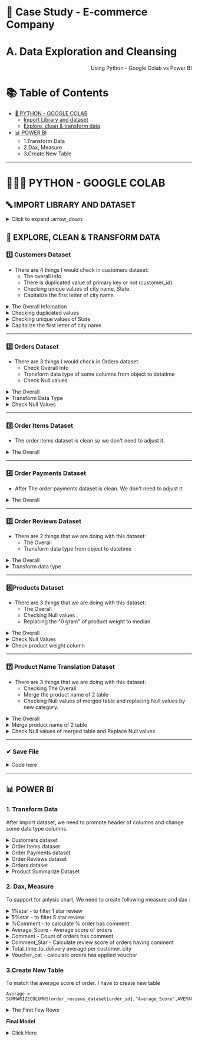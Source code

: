 # 🛒 Case Study - E-commerce Company
# A. Data Exploration and Cleansing

<p align="right"> Using Python - Google Colab vs Power BI </p>


# :books: Table of Contents <!-- omit in toc -->

- [🔢 PYTHON - GOOGLE COLAB](#-python---google-colab)
  - [Import Library and dataset](#-import-library-and-dataset)
  - [Explore, clean & transform data](#-import-library-and-dataset)
- [📊 POWER BI](#-power-bi)
  - 1.Transform Data
  - 2.Dax, Measure
  - 3.Create New Table

---

# 👩🏼‍💻 PYTHON - GOOGLE COLAB

## 🔤 IMPORT LIBRARY AND DATASET ##

<details><summary> Click to expand :arrow_down: </summary>
  
```python

import pandas as pd 
import numpy as np 
import matplotlib as plt
import seaborn as sns
from matplotlib import dates
import datetime
print('Completed import lib')
```

```python
from google.colab import drive
drive.mount('/content/drive')
```


```python

#Upload dataset
customers = pd.read_csv('/content/drive/MyDrive/Final/De 1/dataset/customers_dataset.csv')
order_items = pd.read_csv('/content/drive/MyDrive/Final/De 1/dataset/order_items_dataset.csv')
order_payments = pd.read_csv('/content/drive/MyDrive/Final/De 1/dataset/order_payments_dataset.csv')
order_reviews = pd.read_csv('/content/drive/MyDrive/Final/De 1/dataset/order_reviews_dataset.csv')
orders = pd.read_csv('/content/drive/MyDrive/Final/De 1/dataset/orders_dataset.csv')
product_name_translation = pd.read_csv('/content/drive/MyDrive/Final/De 1/dataset/product_category_name_translation.csv')
products = pd.read_csv('/content/drive/MyDrive/Final/De 1/dataset/products_dataset.csv')

```
  
</details>

## 🔎 EXPLORE, CLEAN & TRANSFORM DATA

### 1️⃣ Customers Dataset

- There are 4 things I would check in customers dataset:
  - The overall info 
  - There is duplicated value of primary key or not (customer_id)
  - Checking unique values of city name, State.
  - Capitalize the first letter of city name.

<details><summary> The  Overall Infomation </summary>
  
```python
customer.head() 
```
![image](https://user-images.githubusercontent.com/101379141/202383092-4502607a-157e-4982-b843-d386308398e4.png)

```python
customers.info()
```
![image](https://user-images.githubusercontent.com/101379141/202383205-458cecd8-c962-4ca1-9d38-6b04d45a7fb6.png)

 </details>
 
 <details><summary> Checking duplicated values </summary>
  
```python
#Checking the duplicated values of primary key column (customer_id), because number of customer_id is same with total data entries (99441), so we can conclude that there is not duplicated values

customers.nunique()   
```  
![image](https://user-images.githubusercontent.com/101379141/202384243-a902b51d-6423-41ea-9028-c40731efdddc.png)
  
 </details>

 <details><summary> Checking unique values of State </summary>

 ```python
#Checking State typing 
customers['customer_state'].unique() 
 ```
![image](https://user-images.githubusercontent.com/101379141/202384543-036fe5fb-9a9b-48fb-abfb-ca6837b96d6e.png)

 </details>
 
  <details><summary>  Capitalize the first letter of city name  </summary>

 ``` python
#Capitalize the first letter of city name
customers['customer_city'] = customers['customer_city'].str.title()
 
```
```python
customers.head()
```
![image](https://user-images.githubusercontent.com/101379141/202384920-d67e7d24-75b0-47d2-b35e-28254473878b.png)

 </details>

---
### 2️⃣ Orders Dataset

- There are 3 things I would check in Orders dataset:
  - Check Overall Info
  - Transform data type of some columns from object to datatime
  - Check Null values

<details><summary> The  Overall  </summary>
  
```python
orders.head() 
```
![image](https://user-images.githubusercontent.com/101379141/202590328-96673499-1c64-4a7b-a446-84457184fddc.png)

```python
orders.info()
```
![image](https://user-images.githubusercontent.com/101379141/202590347-7419779c-917a-47c9-81c3-bc94df5c63e6.png)
  
 </details>

<details><summary> Transform Data Type  </summary>
  
```python
#Transforming the data type from object to datetime 
orders['order_purchase_timestamp'] = pd.to_datetime(orders['order_purchase_timestamp'], format = '%Y-%m-%d %H:%M:%S')
orders['order_approved_at'] = pd.to_datetime(orders['order_approved_at'], format = '%Y-%m-%d %H:%M:%S')
orders['order_delivered_carrier_date'] = pd.to_datetime(orders['order_delivered_carrier_date'], format = '%Y-%m-%d %H:%M:%S')
orders['order_delivered_customer_date'] = pd.to_datetime(orders['order_delivered_customer_date'], format = '%Y-%m-%d %H:%M:%S')
orders['order_estimated_delivery_date'] = pd.to_datetime(orders['order_estimated_delivery_date'], format = '%Y-%m-%d %H:%M:%S')

orders.info()
```
![image](https://user-images.githubusercontent.com/101379141/202590474-5722e629-b482-4c4e-8065-f1e7b2b266f6.png)
  
</details>

<details><summary> Check Null Values </summary>

```python
#Check Null Values
orders.isnull().sum()
```

```python
#Check Percent of Null values. 
# Because the null values does not accounts much of total dataset ( about 3% is max), we can ignore or drop it
# However, The null values of these columns were also mean that the orders were not delivered to customer or carrier. So We can not drop them. 
orders.isnull().mean() * 100

```
![image](https://user-images.githubusercontent.com/101379141/202590671-f64db3e4-4fa4-49d6-9c68-908cea61fee4.png)

</details>

---
### 3️⃣ Order Items Dataset

- The order items dataset is clean so we don't need to adjust it.

<details><summary> The  Overall  </summary>

 ```python
 order_items.head() 
 ```
 ![image](https://user-images.githubusercontent.com/101379141/202591464-b8cd4a4a-91f9-401c-9c75-e2c33a6235e3.png)

 ```python
 order_items.describe() 
 ```
 ![image](https://user-images.githubusercontent.com/101379141/202591488-d3e2293e-cd45-4865-ac51-c0e7d548658d.png)

 ```python
 order_items.info() 
 ```
 
 ![image](https://user-images.githubusercontent.com/101379141/202591523-23610480-51e9-401c-9ca9-3b462101b617.png)
 
  
</details>
 
---
### 4️⃣ Order Payments Dataset

- After The order payments dataset is clean. We don't need to adjust it.

<details><summary> The  Overall  </summary>

 ```python
 order_payments.head() 
 ```
![image](https://user-images.githubusercontent.com/101379141/202591939-ccd8d81a-2a52-4cab-affc-efded8b4b934.png)

```python
order_payments.info() 
```
![image](https://user-images.githubusercontent.com/101379141/202591974-428d8f50-9fd3-4ce2-b206-8dbbd40c60e1.png)

  
```python
order_payments['payment_type'].unique() 
```
![image](https://user-images.githubusercontent.com/101379141/202591995-81284279-97c3-49a2-a953-f3b0b3bab9cb.png)
  
</details>

---
### 5️⃣ Order Reviews Dataset

- There are 2 things that we are doing with this dataset:
  - The Overall
  - Transform data type from object to datetime 

<details><summary> The  Overall  </summary>

 ```python
 order_reviews.head() 
 ```
![image](https://user-images.githubusercontent.com/101379141/202593250-30d0b6e6-fd98-4413-98ac-93772b75b8d7.png)
  
```python
order_reviews.info() 
```
![image](https://user-images.githubusercontent.com/101379141/202593274-eb0ce20e-5c1e-4b96-8936-ed3a2d43536a.png)
  
```python
order_reviews['review_score'].value_counts()
```
![image](https://user-images.githubusercontent.com/101379141/202593298-38b5ceb6-5e8d-4695-93c6-8d624c479258.png)
 
</details>

<details><summary> Transform data type  </summary>

```python
 order_reviews['review_creation_date'] = pd.to_datetime(order_reviews['review_creation_date'])
order_reviews['review_answer_timestamp'] = pd.to_datetime(order_reviews['review_answer_timestamp'])

order_reviews['review_creation_date'] = order_reviews.review_creation_date.dt.strftime('%m/%d/%Y')
order_reviews['review_answer_timestamp'] = order_reviews.review_answer_timestamp.dt.strftime('%m/%d/%Y')
order_reviews.head(5)
 ```
  
![image](https://user-images.githubusercontent.com/101379141/202593442-736774bf-875a-4ff0-a273-bb31b2958a31.png)
 
</details>

---  
###  6️⃣Products Dataset
  
- There are 3 things that we are doing with this dataset:
  - The Overall
  - Checking Null values .
  - Replacing the "0 gram" of product weight to median

<details><summary> The  Overall  </summary>
  
 ```python
 products.head() 
 ```
![image](https://user-images.githubusercontent.com/101379141/202595562-89179cb5-d1b8-4503-ac9b-908cc286c44a.png)
  
```python
products.info() 
```
![image](https://user-images.githubusercontent.com/101379141/202595592-4a82a95a-9136-48ed-bba7-2fa4bc89777c.png)

  
```python
products.describe()
``` 
![image](https://user-images.githubusercontent.com/101379141/202595632-653f740c-1449-4279-a542-d9d506b269bf.png)

```python
# Min of product_weight_g = 0 , so we check this column to make sure there is nothing anomaly
products[products['product_weight_g']== 0]  
```
  
 ![image](https://user-images.githubusercontent.com/101379141/202595685-8a7e6a1c-c51d-4c21-a6b4-779cce86637b.png)

</details>

<details><summary> Check Null Values </summary>

```python
  #Check Null Values
  products.isnull().sum()
  ```
  ![image](https://user-images.githubusercontent.com/101379141/202596089-660af9b9-c2b1-4f9b-b894-945d6c388aba.png)


```python  
#Check Null values of category name column
products[products['product_category_name'].isnull() == True]
```
![image](https://user-images.githubusercontent.com/101379141/202596188-5f0c384f-8126-4b1e-b4b6-fc80c8d0841b.png)

```python
#Check Null values of weight column
products[products['product_weight_g'].isnull() == True]
```
  
![image](https://user-images.githubusercontent.com/101379141/202596235-c4e5dffb-90cf-4c80-97a0-3d14e83ba554.png)  

 ```python
  #Drop all 610 Null value rows , because they are not significant ( 610  rows compare to 32951 total entries )
  products = products.dropna()  
  products.isnull().sum()  
 ```
 ![image](https://user-images.githubusercontent.com/101379141/202596277-466fbd1b-d48b-4621-87a7-de256a357f78.png)
                                                                                       
</details>  

<details><summary> Check product weight column </summary>

  ```python
  #Check product_weight_g distribution
  sns.distplot(products['product_weight_g'])
  ```
  ![image](https://user-images.githubusercontent.com/101379141/202597280-5893fdcf-addb-40af-8b80-13b6561c8070.png)
  
  ```python
  #Replace "0" values of weight to "median"
  products['product_weight_g']= products['product_weight_g'].replace(0, products['product_weight_g'].median())  
  ```
  
  ```python
  products.describe()
  ```
  ![image](https://user-images.githubusercontent.com/101379141/202597233-2e49fc07-7420-4dad-98a2-39934266b62a.png)
  
</details>  

---  
### 7️⃣ Product Name Translation Dataset
  
- There are 3 things that we are doing with this dataset:
  - Checking The Overall  
  - Merge the product name of 2 table  
  - Checking Null values of merged table and replacing Null values by new category. 

<details><summary> The Overall </summary>

```python
product_name_translation.head()
```
![image](https://user-images.githubusercontent.com/101379141/202599864-11041880-bf87-475b-b51e-2fb433797183.png)

```python
product_name_translation.info()
```
  
![image](https://user-images.githubusercontent.com/101379141/202599948-948b1539-f4af-48cd-b166-b622589b4209.png)
  
</details>  

<details><summary> Merge product name of 2 table </summary>

```python
#Compare the product name of 2 table 
print(product_name_translation['product_category_name'].nunique())
print(products['product_category_name'].nunique()) 
```
![image](https://user-images.githubusercontent.com/101379141/202600071-0df0c1bc-816a-48df-8eef-aa62d1f147b6.png)

```python
product_summarize = products.merge(product_name_translation,how ='left', on = 'product_category_name' )  
```
  
</details>  

<details><summary> Check Null values of merged table and Replace Null values </summary>
  
```python
#Check Null values
product_summarize.isnull().sum()  
```
![image](https://user-images.githubusercontent.com/101379141/202600293-a3e49db7-04e0-4845-8eb0-f3ee59b72501.png)

```python
product_summarize[product_summarize['product_category_name_english'].isnull() == True]  
```
![image](https://user-images.githubusercontent.com/101379141/202600383-93313b22-bed2-4d2c-836b-27bf91d69c18.png)

```python
#Replace Null Value by Unspecified

product_summarize['product_category_name_english'] = product_summarize['product_category_name_english'].fillna(value ='Unspecified')  
product_summarize.isnull().sum()  

```
![image](https://user-images.githubusercontent.com/101379141/202600501-2c762e90-fa24-4e68-a958-ca4564de51c6.png)
    
</details>  

---
### ✔ Save File 

<details><summary> Code here  </summary>

```python
#File customers
customers.to_csv('/content/drive/MyDrive/Final/De 1/customers_dataset.csv',index=False)

#File orders dataset
orders.to_csv('/content/drive/MyDrive/Final/De 1/orders_dataset.csv',index=False)

#File orders items
order_items.to_csv('/content/drive/MyDrive/Final/De 1/order_items_dataset.csv',index=False)

#File order payments
order_payments.to_csv('/content/drive/MyDrive/Final/De 1/order_payments_dataset.csv',index=False)

#File order review
order_reviews.to_csv('/content/drive/MyDrive/Final/De 1/order_reviews_dataset.csv',index=False)

#Merged file of product & produc_translation 
product_summarize.to_csv('/content/drive/MyDrive/Final/De 1/product_summarize_dataset.csv',index=False)

```
</details>  

---
## 📊 POWER BI

### 1. Transform Data

After import dataset, we need to promote header of columns and change some data type columns. 

<details><summary> Customers dataset  </summary>

 - Source (first 10 rows)
  
![image](https://user-images.githubusercontent.com/101379141/202607728-04d35ccc-0db2-49b4-97f8-0d6e2cb0c03c.png)
  
 - Transformed 
  
 ![image](https://user-images.githubusercontent.com/101379141/202607690-acfd75d9-4359-4af6-85b8-c98c78fac434.png)

</details>  

<details><summary> Order Items dataset  </summary>
 
- Source (first 10 rows)
  
 ![image](https://user-images.githubusercontent.com/101379141/202607942-2038f7a4-e235-4a46-ac7b-86e2b673b294.png)
  
- Transformed
  
 ![image](https://user-images.githubusercontent.com/101379141/202608029-b7bc5871-cca9-477f-a03b-773566b168aa.png)
  
</details>  


<details><summary> Order Payments dataset  </summary>

- Source (First 10 rows)
  ![image](https://user-images.githubusercontent.com/101379141/202608207-1e51c2b0-5257-458c-8560-acbe82bdc4ec.png)
  
- Transformed
  ![image](https://user-images.githubusercontent.com/101379141/202608270-29d59313-6861-4c00-a2e1-643fc7f92ccd.png)
</details>  

<details><summary> Order Reviews dataset  </summary>

- Source (First 10 rows)
![image](https://user-images.githubusercontent.com/101379141/202608439-6de93b9f-57e5-4dde-8baf-46037492f1d8.png)

- Transformed
![image](https://user-images.githubusercontent.com/101379141/202608488-a2aa5431-19b6-4203-bf35-3515ab38ebdf.png)

</details>  

<details><summary> Orders dataset  </summary>

- Source (First 10 rows)
 ![image](https://user-images.githubusercontent.com/101379141/202608610-952075c6-cc13-4447-af29-f3a0d6ca5d7d.png)
  
- Transformed
  ![image](https://user-images.githubusercontent.com/101379141/202608652-21c233c4-5298-4060-a50b-043992d4cfdd.png)

</details>  

<details><summary> Product Summarize Dataset  </summary>
  
- Source (First 10 rows)
![image](https://user-images.githubusercontent.com/101379141/202608743-b762ec37-e78f-4db7-ba56-fc6e6d2fd238.png)

- Transformed  
![image](https://user-images.githubusercontent.com/101379141/202608775-130d0dd2-b3ec-4063-9eb1-174b5270b585.png)

</details>  

### 2. Dax, Measure

To support for anlysis chart, We need to create following measure and dax :

<details><summary> 1%star - to filter 1 star review  </summary>

```
%1star = divide(calculate(count(order_items_dataset[English_name_product]),order_items_dataset[Average_score] = 1),count(order_items_dataset[English_name_product]))
  
```  
</details>  

  
<details><summary> 5%star - to filter 5 star review  </summary>

```
%5star = divide(calculate(count(order_items_dataset[English_name_product]),order_items_dataset[Average_score] = 5),count(order_items_dataset[English_name_product]))
```
</details>  


<details><summary> %Comment - to calculate % order has comment   </summary>

```
%Comment = Divide(CALCULATE(count(order_reviews_dataset[Comment]), order_reviews_dataset[Comment] = "Comment"),count(order_reviews_dataset[order_id]))
```
</details> 

<details><summary> Average_Score - Average score of orders   </summary>

```
Average_Score = SUM(order_items_dataset[Average_score])/count(order_items_dataset[order_id])
```
</details>

<details><summary> Comment - Count of orders has comment   </summary>

```
Comment = CALCULATE(count(order_reviews_dataset[Comment]),order_reviews_dataset[Comment] = "Comment")
```
</details>

<details><summary> Comment_Star - Calculate review score of orders having comment   </summary>

```
Comment_Star = calculate(count(order_reviews_dataset[review_score]),order_reviews_dataset[Comment] = "Comment")
```
</details>

<details><summary> Total_time_to_delivery average per customer_city   </summary>

```
Total_time_to_delivery average per customer_city = DIVIDE(sum(orders_dataset[Total_time_to_delivery]),count(orders_dataset[order_id]))
```
</details>

<details><summary> Voucher_cat - calculate orders has applied voucher  </summary>

```
Voucher_cat = Divide(CALCULATE(count(order_payments_dataset[payment_type]),order_payments_dataset[payment_type] = "voucher"),count(order_items_dataset[product_id]))
```
</details>

### 3.Create New Table

To match the average score of order. I have to create new table 

```
Average = SUMMARIZECOLUMNS(order_reviews_dataset[order_id],"Average_Score",AVERAGE(order_reviews_dataset[review_score]))
```
<details><summary> The First Few Rows  </summary>
 
![image](https://user-images.githubusercontent.com/101379141/202612783-d8974939-f0b0-43e3-a655-f003e98c0758.png)
  
</details>

**Final Model**

<details><summary> Click Here  </summary>

![image](https://user-images.githubusercontent.com/101379141/202614575-3ffb8db6-9e53-42af-8a08-99f5423c4a5e.png)

</details>

